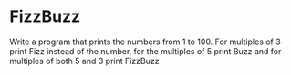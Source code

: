 # FizzBuzz


Write a program that prints the numbers from 1 to 100.
For multiples of 3 print Fizz instead of the number,
for the multiples of 5 print Buzz and for
multiples of both 5 and 3 print FizzBuzz

